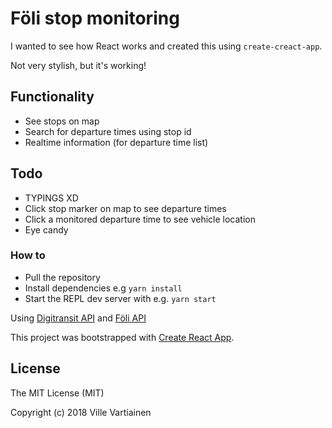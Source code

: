 # Föli stop monitoring

I wanted to see how React works and created this using `create-creact-app`.

Not very stylish, but it's working! 

## Functionality
- See stops on map
- Search for departure times using stop id
- Realtime information (for departure time list)

## Todo
- TYPINGS XD
- Click stop marker on map to see departure times
- Click a monitored departure time to see vehicle location
- Eye candy

### How to

- Pull the repository
- Install dependencies e.g `yarn install`
- Start the REPL dev server with e.g. `yarn start`

Using [Digitransit API](https://digitransit.fi/en/developers/) and [Föli API](http://data.foli.fi/doc/index)

This project was bootstrapped with [Create React App](https://github.com/facebookincubator/create-react-app).

## License
The MIT License (MIT)

Copyright (c) 2018 Ville Vartiainen